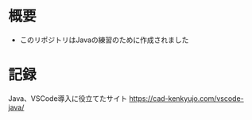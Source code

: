 # 概要
- このリポジトリはJavaの練習のために作成されました

# 記録
Java、VSCode導入に役立てたサイト
https://cad-kenkyujo.com/vscode-java/
